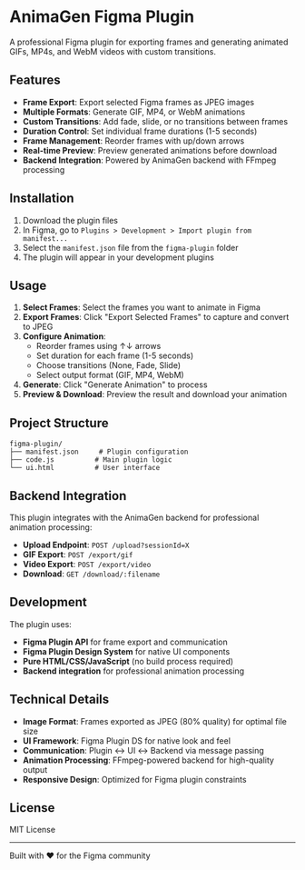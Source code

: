 # AnimaGen Figma Plugin

A professional Figma plugin for exporting frames and generating animated GIFs, MP4s, and WebM videos with custom transitions.

## Features

- **Frame Export**: Export selected Figma frames as JPEG images
- **Multiple Formats**: Generate GIF, MP4, or WebM animations
- **Custom Transitions**: Add fade, slide, or no transitions between frames
- **Duration Control**: Set individual frame durations (1-5 seconds)
- **Frame Management**: Reorder frames with up/down arrows
- **Real-time Preview**: Preview generated animations before download
- **Backend Integration**: Powered by AnimaGen backend with FFmpeg processing

## Installation

1. Download the plugin files
2. In Figma, go to `Plugins > Development > Import plugin from manifest...`
3. Select the `manifest.json` file from the `figma-plugin` folder
4. The plugin will appear in your development plugins

## Usage

1. **Select Frames**: Select the frames you want to animate in Figma
2. **Export Frames**: Click "Export Selected Frames" to capture and convert to JPEG
3. **Configure Animation**: 
   - Reorder frames using ↑↓ arrows
   - Set duration for each frame (1-5 seconds)
   - Choose transitions (None, Fade, Slide)
   - Select output format (GIF, MP4, WebM)
4. **Generate**: Click "Generate Animation" to process
5. **Preview & Download**: Preview the result and download your animation

## Project Structure

```
figma-plugin/
├── manifest.json     # Plugin configuration
├── code.js          # Main plugin logic
└── ui.html          # User interface
```

## Backend Integration

This plugin integrates with the AnimaGen backend for professional animation processing:

- **Upload Endpoint**: `POST /upload?sessionId=X`
- **GIF Export**: `POST /export/gif`
- **Video Export**: `POST /export/video`
- **Download**: `GET /download/:filename`

## Development

The plugin uses:
- **Figma Plugin API** for frame export and communication
- **Figma Plugin Design System** for native UI components
- **Pure HTML/CSS/JavaScript** (no build process required)
- **Backend integration** for professional animation processing

## Technical Details

- **Image Format**: Frames exported as JPEG (80% quality) for optimal file size
- **UI Framework**: Figma Plugin DS for native look and feel
- **Communication**: Plugin ↔ UI ↔ Backend via message passing
- **Animation Processing**: FFmpeg-powered backend for high-quality output
- **Responsive Design**: Optimized for Figma plugin constraints

## License

MIT License

---

Built with ❤️ for the Figma community